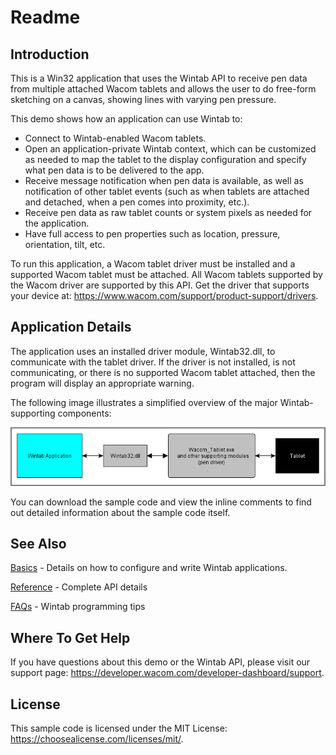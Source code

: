 # Readme

## Introduction
This is a Win32 application that uses the Wintab API to receive pen data from multiple attached Wacom tablets and allows the user to do free-form sketching on a canvas, showing lines with varying pen pressure.

This demo shows how an application can use Wintab to:
* Connect to Wintab-enabled Wacom tablets.
* Open an application-private Wintab context, which can be customized as needed to map the tablet to the display configuration and specify what pen data is to be delivered to the app.
* Receive message notification when pen data is available, as well as notification of other tablet events (such as when tablets are attached and detached, when a pen comes into proximity, etc.).
* Receive pen data as raw tablet counts or system pixels as needed for the application.
* Have full access to pen properties such as location, pressure, orientation, tilt, etc.

To run this application, a Wacom tablet driver must be installed and a supported Wacom tablet must be attached. All Wacom tablets supported by the Wacom driver are supported by this API. Get the driver that supports your device at: https://www.wacom.com/support/product-support/drivers.


## Application Details
The application uses an installed driver module, Wintab32.dll, to communicate with the tablet driver. If the driver is not installed, is not communicating, or there is no supported Wacom tablet attached, then the program will display an appropriate warning.

The following image illustrates a simplified overview of the major Wintab-supporting components:  

![scribble demo overview](./Media/sc-rm-sd-suppcom-overview.png)

You can download the sample code and view the inline comments to find out detailed information about the sample code itself.

## See Also  
[Basics](https://developer-docs.wacom.com/wacom-device-api/docs/wintab-basics) - Details on how to configure and write Wintab applications.  

[Reference](https://developer-docs.wacom.com/wacom-device-api/docs/wintab-reference) - Complete API details 

[FAQs](https://developer-docs.wacom.com/wacom-device-api/docs/wintab-faqs) - Wintab programming tips  


## Where To Get Help
If you have questions about this demo or the Wintab API, please visit our support page: https://developer.wacom.com/developer-dashboard/support.

## License
This sample code is licensed under the MIT License: https://choosealicense.com/licenses/mit/.